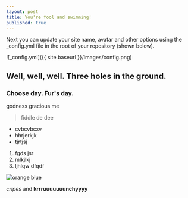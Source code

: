 ```yaml
---
layout: post
title: You're fool and swimming!
published: true
---
```


Next you can update your site name, avatar and other options using the _config.yml file in the root of your repository (shown below).

![_config.yml]({{ site.baseurl }}/images/config.png)

## Well, well, well. Three holes in the ground.

### Choose day. Fur's day.

godness gracious me

> fiddle de dee

- cvbcvbcxv
- hhrjerkjk
- tjrtjsj

1. fgds jsr
2. mlkjlkj
3. ljhlqw dfqdf

![orange blue]({{site.baseurl}}/_posts/6.png)

_cripes_ and **krrruuuuuuunchyyyy**




